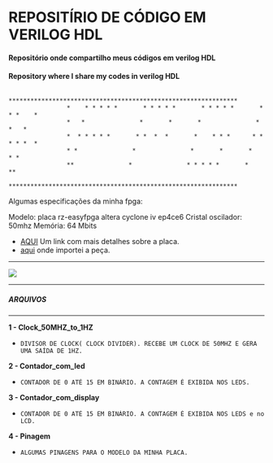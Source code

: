 # REPOSITÍRIO DE CÓDIGO EM VERILOG HDL




####  Repositório onde compartilho meus códigos em verilog HDL
#### Repository where I share my codes in verilog HDL
```
                *************************************************************** 
                *    * * * * *       * * * * *       * * * * *       * * *    *  
                *   *               *       *       *               *     *   *   
                *  * * * * *       * *  *  *       *    * * *      * * * * *  *   
                * *               *               *       *       *         * *   
                **               *               * * * * *       *           **   
                *************************************************************** 
```
    





Algumas especificações da minha fpga:

Modelo: placa rz-easyfpga altera cyclone iv ep4ce6
Cristal oscilador: 50mhz
Memória: 64 Mbits 

* [AQUI](https://www.embarcados.com.br/placa-de-fpga-com-cyclone-iv/) Um link com mais detalhes sobre a placa. 
* [aqui](http://bit.ly/3rv8qjt) onde importei a peça.

***
![](https://github.com/tarcisio01/Tutorial_Verilog/blob/main/imagens/Minha_FPGA.jpg)

********************
#####    ARQUIVOS   
********************

**1 - Clock_50MHZ_to_1HZ**
*     DIVISOR DE CLOCK( CLOCK DIVIDER). RECEBE UM CLOCK DE 50MHZ E GERA UMA SAÍDA DE 1HZ.

**2 - Contador_com_led**
*     CONTADOR DE 0 ATÉ 15 EM BINÁRIO. A CONTAGEM É EXIBIDA NOS LEDS.

**3 - Contador_com_display**
*     CONTADOR DE 0 ATÉ 15 EM BINÁRIO. A CONTAGEM É EXIBIDA NOS LEDS e no LCD.

**4 - Pinagem**
*     ALGUMAS PINAGENS PARA O MODELO DA MINHA PLACA.
